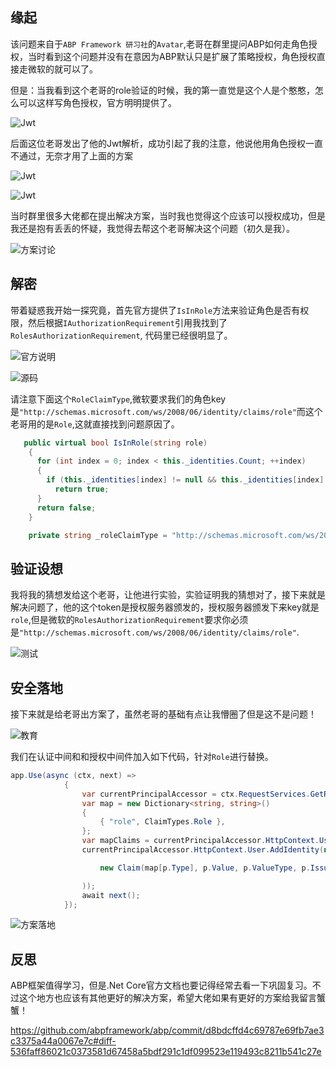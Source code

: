 ## 缘起

该问题来自于`ABP Framework 研习社`的`Avatar`,老哥在群里提问ABP如何走角色授权，当时看到这个问题并没有在意因为ABP默认只是扩展了策略授权，角色授权直接走微软的就可以了。

但是：当我看到这个老哥的role验证的时候，我的第一直觉是这个人是个憨憨，怎么可以这样写角色授权，官方明明提供了。

![Jwt](https://git.imweb.io/hdong/ImageBed/raw/master/BlogVnextCore/24.png)

后面这位老哥发出了他的Jwt解析，成功引起了我的注意，他说他用角色授权一直不通过，无奈才用了上面的方案

![Jwt](https://git.imweb.io/hdong/ImageBed/raw/master/BlogVnextCore/25.png)

![Jwt](https://git.imweb.io/hdong/ImageBed/raw/master/BlogVnextCore/22.png)

当时群里很多大佬都在提出解决方案，当时我也觉得这个应该可以授权成功，但是我还是抱有丢丢的怀疑，我觉得去帮这个老哥解决这个问题（初久是我）。

![方案讨论](https://git.imweb.io/hdong/ImageBed/raw/master/BlogVnextCore/23.png)



## 解密

带着疑惑我开始一探究竟，首先官方提供了`IsInRole`方法来验证角色是否有权限，然后根据`IAuthorizationRequirement`引用我找到了`RolesAuthorizationRequirement`,
代码里已经很明显了。

![官方说明](https://git.imweb.io/hdong/ImageBed/raw/master/BlogVnextCore/26.png)

![源码](https://git.imweb.io/hdong/ImageBed/raw/master/BlogVnextCore/27.png)

请注意下面这个`RoleClaimType`,微软要求我们的角色key是`"http://schemas.microsoft.com/ws/2008/06/identity/claims/role"`而这个老哥用的是`Role`,这就直接找到问题原因了。

```cs
   public virtual bool IsInRole(string role)
    {
      for (int index = 0; index < this._identities.Count; ++index)
      {
        if (this._identities[index] != null && this._identities[index].HasClaim(this._identities[index].RoleClaimType, role))
          return true;
      }
      return false;
    }
```


```cs
    private string _roleClaimType = "http://schemas.microsoft.com/ws/2008/06/identity/claims/role";
```


## 验证设想

我将我的猜想发给这个老哥，让他进行实验，实验证明我的猜想对了，接下来就是解决问题了，他的这个token是授权服务器颁发的，授权服务器颁发下来key就是`role`,但是微软的`RolesAuthorizationRequirement`要求你必须是`"http://schemas.microsoft.com/ws/2008/06/identity/claims/role"`.

![测试](https://git.imweb.io/hdong/ImageBed/raw/master/BlogVnextCore/28.png)


## 安全落地

接下来就是给老哥出方案了，虽然老哥的基础有点让我懵圈了但是这不是问题！

![教育](https://git.imweb.io/hdong/ImageBed/raw/master/BlogVnextCore/29.png)


我们在认证中间和和授权中间件加入如下代码，针对`Role`进行替换。

```cs
app.Use(async (ctx, next) =>
            {
                var currentPrincipalAccessor = ctx.RequestServices.GetRequiredService<IHttpContextAccessor>();
                var map = new Dictionary<string, string>()
                {
                    { "role", ClaimTypes.Role },
                };
                var mapClaims = currentPrincipalAccessor.HttpContext.User.Claims.Where(p => map.Keys.Contains(p.Type)).ToList();
                currentPrincipalAccessor.HttpContext.User.AddIdentity(new ClaimsIdentity(mapClaims.Select(p =>

                    new Claim(map[p.Type], p.Value, p.ValueType, p.Issuer))

                ));
                await next();
            });
```

![方案落地](https://git.imweb.io/hdong/ImageBed/raw/master/BlogVnextCore/30.png)



## 反思

ABP框架值得学习，但是.Net Core官方文档也要记得经常去看一下巩固复习。不过这个地方也应该有其他更好的解决方案，希望大佬如果有更好的方案给我留言蟹蟹！

https://github.com/abpframework/abp/commit/d8bdcffd4c69787e69fb7ae3c3375a44a0067e7c#diff-536faff86021c0373581d67458a5bdf291c1df099523e119493c8211b541c27e